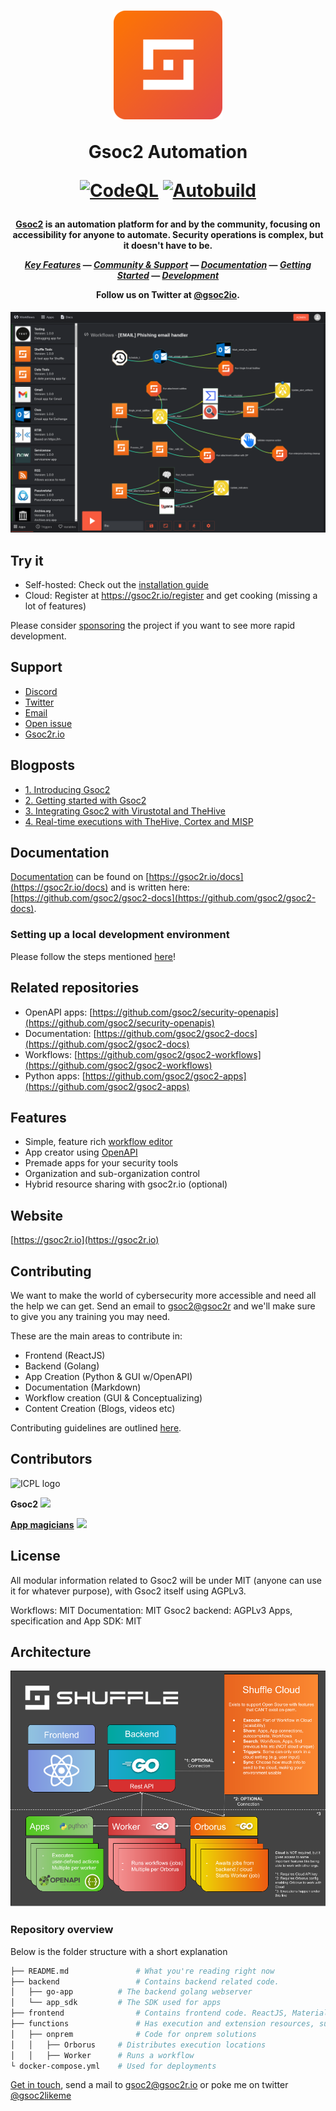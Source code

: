 <h1 align="center">

[![Gsoc2 Logo](https://github.com/Gsoc2/Gsoc2/blob/main/frontend/public/images/Gsoc2_logo_new.png)](https://gsoc2r.io)

Gsoc2 Automation

[![CodeQL](https://github.com/Gsoc2/Gsoc2/actions/workflows/codeql-analysis.yml/badge.svg?branch=launch)](https://github.com/Gsoc2/Gsoc2/actions/workflows/codeql-analysis.yml)
[![Autobuild](https://github.com/Gsoc2/Gsoc2/actions/workflows/dockerbuild.yaml/badge.svg?branch=launch)](https://github.com/Gsoc2/Gsoc2/actions/workflows/dockerbuild.yaml)

</h1><h4 align="center">

[Gsoc2](https://gsoc2r.io) is an automation platform for and by the community, focusing on accessibility for anyone to automate. Security operations is complex, but it doesn't have to be.

[_Key Features_](https://gsoc2r.io/docs/features) —
[_Community & Support_](https://discord.gg/B2CBzUm) —
[_Documentation_](https://gsoc2r.io/docs) —
[_Getting Started_](https://gsoc2r.io/docs/getting_started) —
[_Development_](https://github.com/gsoc2/Gsoc2/blob/master/.github/CONTRIBUTING.md) 

Follow us on Twitter at [@gsoc2io](https://twitter.com/gsoc2io).

</h4>

![Example Gsoc2 webhook integration](https://github.com/gsoc2/Gsoc2/blob/main/frontend/src/assets/img/github_gsoc2_img.png)

## Try it
* Self-hosted: Check out the [installation guide](https://github.com/gsoc2/gsoc2/blob/master/.github/install-guide.md)
* Cloud: Register at https://gsoc2r.io/register and get cooking (missing a lot of features)

Please consider [sponsoring](https://github.com/sponsors/gsoc2) the project if you want to see more rapid development.

## Support
* [Discord](https://discord.gg/B2CBzUm)
* [Twitter](https://twitter.com/gsoc2io)
* [Email](mailto:gsoc2@gsoc2r.io)
* [Open issue](https://github.com/gsoc2/Gsoc2/issues/new)
* [Gsoc2r.io](https://gsoc2r.io/contact)

## Blogposts
* [1. Introducing Gsoc2](https://medium.com/security-operation-capybara/introducing-gsoc2-an-open-source-soar-platform-part-1-58a529de7d12)
* [2. Getting started with Gsoc2](https://medium.com/security-operation-capybara/getting-started-with-gsoc2-an-open-source-soar-platform-part-2-1d7c67a64244)
* [3. Integrating Gsoc2 with Virustotal and TheHive](https://medium.com/@Gsoc2likeme/integrating-gsoc2-with-virustotal-and-thehive-open-source-soar-part-3-8e2e0d3396a9)
* [4. Real-time executions with TheHive, Cortex and MISP](https://medium.com/@Gsoc2likeme/indicators-and-webhooks-with-thehive-cortex-and-misp-open-source-soar-part-4-f70cde942e59)

## Documentation
[Documentation](https://gsoc2r.io/docs) can be found on [https://gsoc2r.io/docs](https://gsoc2r.io/docs) and is written here: [https://github.com/gsoc2/gsoc2-docs](https://github.com/gsoc2/gsoc2-docs).

### Setting up a local development environment

Please follow the steps mentioned [here](https://github.com/Gsoc2/Gsoc2/blob/main/.github/install-guide.md#local-development-installation)!

## Related repositories
* OpenAPI apps: [https://github.com/gsoc2/security-openapis](https://github.com/gsoc2/security-openapis)
* Documentation: [https://github.com/gsoc2/gsoc2-docs](https://github.com/gsoc2/gsoc2-docs)
* Workflows: [https://github.com/gsoc2/gsoc2-workflows](https://github.com/gsoc2/gsoc2-workflows)
* Python apps: [https://github.com/gsoc2/gsoc2-apps](https://github.com/gsoc2/gsoc2-apps)

## Features
* Simple, feature rich [workflow editor](https://gsoc2r.io/docs/workflows)
* App creator using [OpenAPI](https://github.com/gsoc2/OpenAPI-security-definitions)
* Premade apps for your security tools
* Organization and sub-organization control
* Hybrid resource sharing with gsoc2r.io (optional)

## Website
[https://gsoc2r.io](https://gsoc2r.io)

## Contributing
We want to make the world of cybersecurity more accessible and need all the help we can get. Send an email to [gsoc2@gsoc2r](mailto:gsoc2@gsoc2r.io) and we'll make sure to give you any training you may need.

These are the main areas to contribute in:
* Frontend (ReactJS)
* Backend (Golang)
* App Creation (Python & GUI w/OpenAPI)
* Documentation (Markdown)
* Workflow creation (GUI & Conceptualizing) 
* Content Creation (Blogs, videos etc) 

Contributing guidelines are outlined [here](https://github.com/gsoc2/Gsoc2/blob/master/.github/CONTRIBUTING.md).

## Contributors 
![ICPL logo](https://github.com/Gsoc2/Gsoc2/blob/main/frontend/src/assets/img/icpl_logo.png)

**Gsoc2**
<a href="https://github.com/gsoc2/gsoc2/graphs/contributors">
  <img src="https://contrib.rocks/image?repo=gsoc2/gsoc2" />
</a>

[**App magicians**](https://github.com/gsoc2/gsoc2-apps)
<a href="https://github.com/gsoc2/gsoc2-apps/graphs/contributors">
  <img src="https://contrib.rocks/image?repo=gsoc2/gsoc2-apps" />
</a>


## License
All modular information related to Gsoc2 will be under MIT (anyone can use it for whatever purpose), with Gsoc2 itself using AGPLv3. 

Workflows: MIT
Documentation: MIT
Gsoc2 backend: AGPLv3 
Apps, specification and App SDK: MIT

## Architecture
![Gsoc2 Architecture](https://github.com/gsoc2/Gsoc2/blob/main/frontend/src/assets/img/gsoc2_architecture.png)

### Repository overview 
Below is the folder structure with a short explanation
```bash
├── README.md				# What you're reading right now
├── backend					# Contains backend related code.
│   ├── go-app 			# The backend golang webserver
│   └── app_sdk			# The SDK used for apps
├── frontend				# Contains frontend code. ReactJS, Material UI and cytoscape
├── functions				# Has execution and extension resources, such as the Wazuh integration
│   ├── onprem				# Code for onprem solutions
│   │   ├── Orborus 	# Distributes execution locations
│   │   ├── Worker		# Runs a workflow
└ docker-compose.yml 	# Used for deployments
```

[Get in touch](https://gsoc2r.io/contact), send a mail to [gsoc2@gsoc2r.io](mailto:gsoc2@gsoc2r.io) or poke me on twitter [@gsoc2likeme](https://twitter.com/gsoc2likeme)

